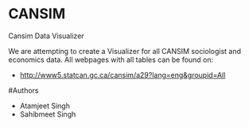 # CANSIM
Cansim Data Visualizer

We are attempting to create a Visualizer for all CANSIM sociologist and economics data.
All webpages with all tables can be found on:
  - http://www5.statcan.gc.ca/cansim/a29?lang=eng&groupid=All

#Authors
- Atamjeet Singh
- Sahibmeet Singh
